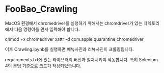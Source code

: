 # FooBao_Crawling

MacOS 환경에서 chromedriver를 실행하기 위해서는 chromdriver가 있는 디렉토리에서 다음 명령어를 먼저 입력해야 합니다.

chmod +x chromedriver
xattr -d com.apple.quarantine chromedriver

이후 Crawling.ipynb를 실행하면 메뉴사진과 리뷰사진이 크롤링됩니다.

requirements.txt에 있는 라이브러리 버전과 일치시켜야 작동합니다. 특히 Selenium 4의 문법 기준으로 코드가 작성되었습니다.
